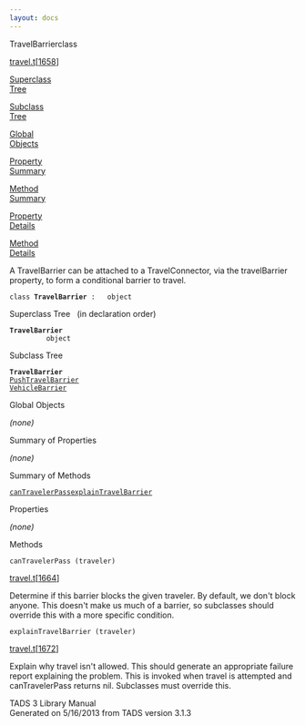```yaml
---
layout: docs
---
```

<span class="title">TravelBarrier</span><span class="type">class</span>

[travel.t](../file/travel.t.html)\[[1658](../source/travel.t.html#1658)\]

[Superclass  
Tree](#_SuperClassTree_)

[Subclass  
Tree](#_SubClassTree_)

[Global  
Objects](#_ObjectSummary_)

[Property  
Summary](#_PropSummary_)

[Method  
Summary](#_MethodSummary_)

[Property  
Details](#_Properties_)

[Method  
Details](#_Methods_)

<div class="fdesc">

A TravelBarrier can be attached to a TravelConnector, via the
travelBarrier property, to form a conditional barrier to travel.

`class `**`TravelBarrier`**` :   object`

</div>

<span id="_SuperClassTree_"></span>

<div class="mjhd">

<span class="hdln">Superclass Tree</span>   (in declaration order)

</div>

**`TravelBarrier`**  
`         object`  
<span id="_SubClassTree_"></span>

<div class="mjhd">

<span class="hdln">Subclass Tree</span>  

</div>

**`TravelBarrier`**  
[`PushTravelBarrier`](../object/PushTravelBarrier.html)  
[`VehicleBarrier`](../object/VehicleBarrier.html)  
<span id="_ObjectSummary_"></span>

<div class="mjhd">

<span class="hdln">Global Objects</span>  

</div>

*(none)* <span id="_PropSummary_"></span>

<div class="mjhd">

<span class="hdln">Summary of Properties</span>  

</div>



*(none)* <span id="_MethodSummary_"></span>

<div class="mjhd">

<span class="hdln">Summary of Methods</span>  

</div>

[`canTravelerPass`](#canTravelerPass)[`explainTravelBarrier`](#explainTravelBarrier)

<span id="_Properties_"></span>

<div class="mjhd">

<span class="hdln">Properties</span>  

</div>

*(none)* <span id="_Methods_"></span>

<div class="mjhd">

<span class="hdln">Methods</span>  

</div>

<span id="canTravelerPass"></span>

`canTravelerPass (traveler)`

[travel.t](../file/travel.t.html)\[[1664](../source/travel.t.html#1664)\]

<div class="desc">

Determine if this barrier blocks the given traveler. By default, we
don't block anyone. This doesn't make us much of a barrier, so
subclasses should override this with a more specific condition.

</div>

<span id="explainTravelBarrier"></span>

`explainTravelBarrier (traveler)`

[travel.t](../file/travel.t.html)\[[1672](../source/travel.t.html#1672)\]

<div class="desc">

Explain why travel isn't allowed. This should generate an appropriate
failure report explaining the problem. This is invoked when travel is
attempted and canTravelerPass returns nil. Subclasses must override
this.

</div>

<div class="ftr">

TADS 3 Library Manual  
Generated on 5/16/2013 from TADS version 3.1.3

</div>
